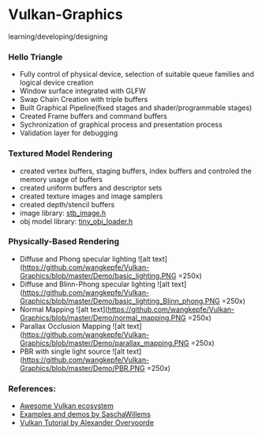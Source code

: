# Vulkan-Graphics
learning/developing/designing

<h3>Hello Triangle</h3>

* Fully control of physical device, selection of suitable queue families and logical device creation
* Window surface integrated with GLFW
* Swap Chain Creation with triple buffers
* Built Graphical Pipeline(fixed stages and shader/programmable stages)
* Created Frame buffers and command buffers
* Sychronization of graphical process and presentation process
* Validation layer for debugging

<h3>Textured Model Rendering</h3>

* created vertex buffers, staging buffers, index buffers and controled the memory usage of buffers
* created uniform buffers and descriptor sets
* created texture images and image samplers
* created depth/stencil buffers
* image library: <a href='https://github.com/nothings/stb'>stb_image.h</a>
* obj model library: <a href='https://github.com/syoyo/tinyobjloader'>tiny_obj_loader.h</a>

<h3>Physically-Based Rendering</h3>

* Diffuse and Phong specular lighting
  ![alt text](https://github.com/wangkepfe/Vulkan-Graphics/blob/master/Demo/basic_lighting.PNG =250x)
* Diffuse and Blinn-Phong specular lighting
  ![alt text](https://github.com/wangkepfe/Vulkan-Graphics/blob/master/Demo/basic_lighting_Blinn_phong.PNG =250x)
* Normal Mapping
  ![alt text](https://github.com/wangkepfe/Vulkan-Graphics/blob/master/Demo/normal_mapping.PNG =250x)
* Parallax Occlusion Mapping
  ![alt text](https://github.com/wangkepfe/Vulkan-Graphics/blob/master/Demo/parallax_mapping.PNG =250x)
* PBR with single light source
  ![alt text](https://github.com/wangkepfe/Vulkan-Graphics/blob/master/Demo/PBR.PNG =250x)

<h3>References: </h3>

* <a href='http://vinjn.github.io/awesome-vulkan/'>Awesome Vulkan ecosystem</a>
* <a href='https://github.com/SaschaWillems/Vulkan'>Examples and demos by SaschaWillems</a>
* <a href='https://vulkan-tutorial.com/Introduction'>Vulkan Tutorial by Alexander Overvoorde</a>
